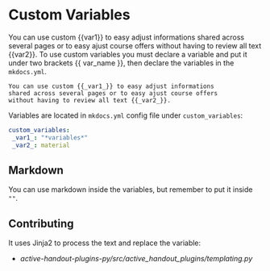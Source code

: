 # Custom Variables

You can use custom {{var1}} to easy adjust informations shared across several pages or to easy ajust course offers without having to review all text {{var2}}. To use custom variables you must declare a variable and put it under two brackets {{ var_name }}, then declare the variables in the `mkdocs.yml`.

```
You can use custom {{_var1_}} to easy adjust informations
shared across several pages or to easy ajust course offers
without having to review all text {{_var2_}}. 
```

Variables are located in `mkdocs.yml` config file under `custom_variables`:

```yml
custom_variables:
 _var1_: "*variables*"
 _var2_: material
```

## Markdown

You can use markdown inside the variables, but remember to put it inside `""`.

## Contributing

It uses Jinja2 to process the text and replace the variable:

- *active-handout-plugins-py/src/active_handout_plugins/templating.py*

